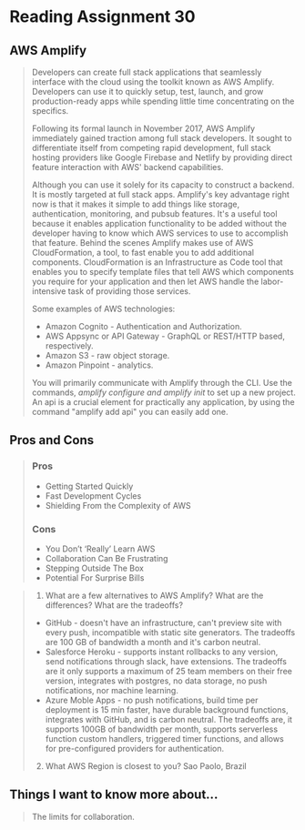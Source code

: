 # Reading Assignment 30

## AWS Amplify
>
>Developers can create full stack applications that seamlessly interface with the cloud using the toolkit known as AWS Amplify. Developers can use it to quickly setup, test, launch, and grow production-ready apps while spending little time concentrating on the specifics.
>
>Following its formal launch in November 2017, AWS Amplify immediately gained traction among full stack developers. It sought to differentiate itself from competing rapid development, full stack hosting providers like Google Firebase and Netlify by providing direct feature interaction with AWS' backend capabilities. 
>
>Although you can use it solely for its capacity to construct a backend. It is mostly targeted at full stack apps. Amplify's key advantage right now is that it makes it simple to add things like storage, authentication, monitoring, and pubsub features. It's a useful tool because it enables application functionality to be added without the developer having to know which AWS services to use to accomplish that feature. Behind the scenes Amplify makes use of AWS CloudFormation, a tool, to fast enable you to add additional components. CloudFormation is an Infrastructure as Code tool that enables you to specify template files that tell AWS which components you require for your application and then let AWS handle the labor-intensive task of providing those services.
>
>Some examples of AWS technologies:
> - Amazon Cognito - Authentication and Authorization.
> - AWS Appsync or API Gateway - GraphQL or REST/HTTP based, respectively.
> - Amazon S3 - raw object storage.
> - Amazon Pinpoint - analytics.
> 
>You will primarily communicate with Amplify through the CLI. Use the commands, *amplify configure and amplify init* to set up a new project. An api is a crucial element for practically any application, by using the command "amplify add api" you can easily add one. 
>
## Pros and Cons
><!-- Retrieved from beabetterdev.com AWS Amplify article. -->
>### Pros
> - Getting Started Quickly
> - Fast Development Cycles
> - Shielding From the Complexity of AWS
>
>### Cons
> - You Don’t ‘Really’ Learn AWS
> - Collaboration Can Be Frustrating
> - Stepping Outside The Box
> - Potential For Surprise Bills

> 1. What are a few alternatives to AWS Amplify? What are the differences? What are the tradeoffs?
> - GitHub - doesn't have an infrastructure, can't preview site with every push, incompatible with static site generators. The tradeoffs are 100 GB of bandwidth a month and it's carbon neutral.
> - Salesforce Heroku - supports instant rollbacks to any version, send notifications through slack, have extensions. The tradeoffs are it only supports a maximum of 25 team members on their free version, integrates with postgres, no data storage, no push notifications, nor machine learning.
> - Azure Moble Apps - no push notifications, build time per deployment is 15 min faster, have durable background functions, integrates with GitHub, and is carbon neutral. The tradeoffs are, it supports 100GB of bandwidth per month, supports serverless function custom handlers, triggered timer functions, and allows for pre-configured providers for authentication.
> 2. What AWS Region is closest to you?
> Sao Paolo, Brazil

## Things I want to know more about...
>The limits for collaboration.
